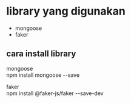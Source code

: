 # library yang digunakan 
- mongoose
- faker


## cara install library 

mongoose\
npm install mongoose --save

faker\
npm install @faker-js/faker --save-dev
